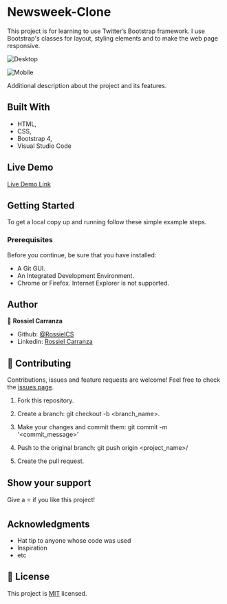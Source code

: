 # Newsweek-Clone
 This project is for learning to use Twitter’s Bootstrap framework.
 I use Bootstrap's classes for layout, styling elements and to make the web page responsive.

![Desktop](https://user-images.githubusercontent.com/60085697/77584608-de90da80-6ec1-11ea-91bb-ecb61474f9ae.png)

![Mobile](https://user-images.githubusercontent.com/60085697/77584802-33345580-6ec2-11ea-96da-e6d67b3dd64e.png)

Additional description about the project and its features.

## Built With

- HTML,
- CSS,
- Bootstrap 4,
- Visual Studio Code


## Live Demo

[Live Demo Link](https://raw.githack.com/RossielCS/Newsweek-Clone/master/index.html)


## Getting Started

To get a local copy up and running follow these simple example steps.

### Prerequisites
Before you continue, be sure that you have installed:
* A Git GUI.
* An Integrated Development Environment.
* Chrome or Firefox. Internet Explorer is not supported.

## Author

👤 **Rossiel Carranza**

* Github: [@RossielCS](https://github.com/RossielCS)
* Linkedin: [Rossiel Carranza](https://www.linkedin.com/in/rossiel-carranza-1666b11a1/)

## 🤝 Contributing

Contributions, issues and feature requests are welcome!
Feel free to check the [issues page](issues/).

1. Fork this repository.

2. Create a branch: git checkout -b <branch_name>.

3. Make your changes and commit them: git commit -m '<commit_message>'

4. Push to the original branch: git push origin <project_name>/<location>

5. Create the pull request.


## Show your support

Give a ⭐️ if you like this project!

## Acknowledgments

- Hat tip to anyone whose code was used
- Inspiration
- etc

## 📝 License

This project is [MIT](lic.url) licensed.
